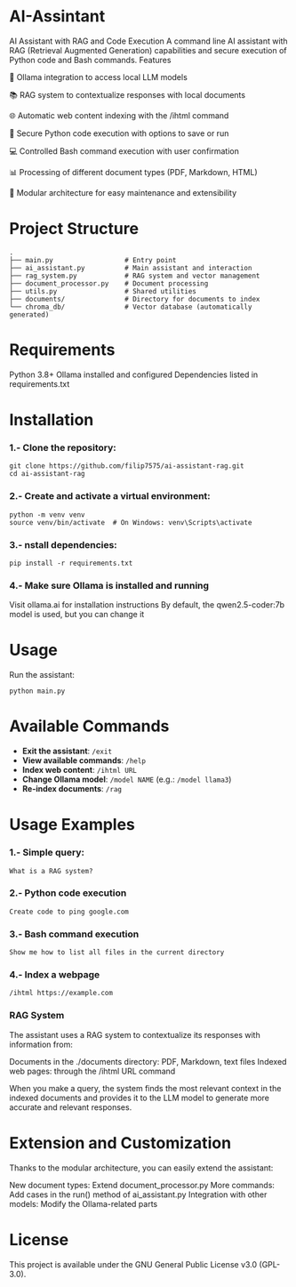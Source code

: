 # AI-Assintant
AI Assistant with RAG and Code Execution
A command line AI assistant with RAG (Retrieval Augmented Generation) capabilities and secure execution of Python code and Bash commands.
Features

🤖 Ollama integration to access local LLM models

📚 RAG system to contextualize responses with local documents

🌐 Automatic web content indexing with the /ihtml command

🐍 Secure Python code execution with options to save or run

💻 Controlled Bash command execution with user confirmation

📊 Processing of different document types (PDF, Markdown, HTML)

🔄 Modular architecture for easy maintenance and extensibility

# Project Structure

```
.
├── main.py                  # Entry point
├── ai_assistant.py          # Main assistant and interaction
├── rag_system.py            # RAG system and vector management
├── document_processor.py    # Document processing
├── utils.py                 # Shared utilities
├── documents/               # Directory for documents to index
└── chroma_db/               # Vector database (automatically generated)
```

# Requirements

Python 3.8+
Ollama installed and configured
Dependencies listed in requirements.txt

# Installation

### 1.- Clone the repository:
```
git clone https://github.com/filip7575/ai-assistant-rag.git
cd ai-assistant-rag
```

### 2.- Create and activate a virtual environment:

```
python -m venv venv
source venv/bin/activate  # On Windows: venv\Scripts\activate
```
### 3.- nstall dependencies:
```
pip install -r requirements.txt
```
### 4.- Make sure Ollama is installed and running

Visit ollama.ai for installation instructions
By default, the qwen2.5-coder:7b model is used, but you can change it



# Usage
Run the assistant:
```
python main.py
```

# Available Commands

- **Exit the assistant**: `/exit`
- **View available commands**: `/help`
- **Index web content**: `/ihtml URL`
- **Change Ollama model**: `/model NAME` (e.g.: `/model llama3`)
- **Re-index documents**: `/rag`

# Usage Examples

### 1.- Simple query:
```
What is a RAG system?
```

### 2.- Python code execution
```
Create code to ping google.com
```

### 3.- Bash command execution
```
Show me how to list all files in the current directory
```

### 4.- Index a webpage
```
/ihtml https://example.com
```

### RAG System
The assistant uses a RAG system to contextualize its responses with information from:

Documents in the ./documents directory: PDF, Markdown, text files
Indexed web pages: through the /ihtml URL command

When you make a query, the system finds the most relevant context in the indexed documents and provides it to the LLM model to generate more accurate and relevant responses.

# Extension and Customization
Thanks to the modular architecture, you can easily extend the assistant:

New document types: Extend document_processor.py
More commands: Add cases in the run() method of ai_assistant.py
Integration with other models: Modify the Ollama-related parts

# License
This project is available under the GNU General Public License v3.0 (GPL-3.0).
